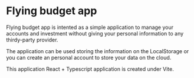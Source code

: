 # Flying budget app

Flying budget app is intented as a simple application to manage your accounts and investment without giving your personal information to any thirdy-party provider.

The application can be used storing the information on the LocalStorage or you can create an personal account to store your data on the cloud.

This application React + Typescript application is created under Vite.
